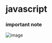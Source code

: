 # javascript
### important note
![image](https://github.com/user-attachments/assets/fa058156-bb9e-432c-82b4-1c68d3497115)
